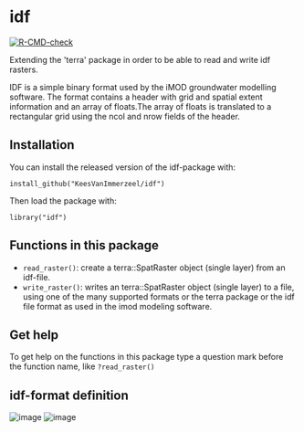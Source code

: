 # idf
<!-- badges: start -->
[![R-CMD-check](https://github.com/KeesVanImmerzeel/idf/workflows/R-CMD-check/badge.svg)](https://github.com/KeesVanImmerzeel/idf/actions)
<!-- badges: end -->

Extending the 'terra' package in order to be able to read and write idf rasters.

IDF is a simple binary format used by the iMOD groundwater modelling software.
The format contains a header with grid and spatial extent information and
an array of floats.The array of floats is translated to a rectangular grid using
the ncol and nrow fields of the header.

## Installation

You can install the released version of the idf-package with:

`install_github("KeesVanImmerzeel/idf")`

Then load the package with:

`library("idf")` 

## Functions in this package
- `read_raster()`: create a terra::SpatRaster object (single layer) from an idf-file.
- `write_raster()`: writes an terra::SpatRaster object (single layer) to a file, using one of the many supported formats or the terra package 
  or the idf file format as used in the imod modeling software.

## Get help

To get help on the functions in this package type a question mark before the function name, like `?read_raster()`

## idf-format definition

![image](https://user-images.githubusercontent.com/16401251/155693136-579077c6-fd0c-4d18-8bf7-c68057f3692a.png)
![image](https://user-images.githubusercontent.com/16401251/155693361-57942b0b-b0ed-4b2b-93a2-311ceb3874d1.png)



